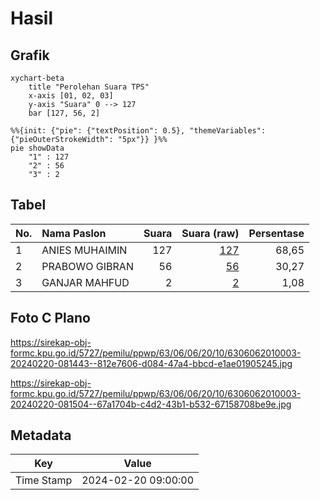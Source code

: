 # Hasil

## Grafik

```mermaid
xychart-beta
    title "Perolehan Suara TPS"
    x-axis [01, 02, 03]
    y-axis "Suara" 0 --> 127
    bar [127, 56, 2]
```

```mermaid
%%{init: {"pie": {"textPosition": 0.5}, "themeVariables": {"pieOuterStrokeWidth": "5px"}} }%%
pie showData
    "1" : 127
    "2" : 56
    "3" : 2
```

## Tabel

| No. | Nama Paslon    | Suara | Suara (raw) | Persentase |
|:--- |:-------------- | -----:| -----------:| ----------:|
| 1   | ANIES MUHAIMIN | 127   | [127][p-1]  | 68,65      |
| 2   | PRABOWO GIBRAN | 56    | [56][p-2]   | 30,27      |
| 3   | GANJAR MAHFUD  | 2     | [2][p-3]    | 1,08       |


[p-1]: https://github.com/gigit-pemilu/pemilu-2024-63-kalimantan-selatan/blob/main/pilpres/hitung-suara/sub/63-kalimantan-selatan/sub/06-hulu-sungai-selatan/sub/06-simpur/sub/2010-wasah-hilir/sub/003-tps/sub/paslon-1.txt
[p-2]: https://github.com/gigit-pemilu/pemilu-2024-63-kalimantan-selatan/blob/main/pilpres/hitung-suara/sub/63-kalimantan-selatan/sub/06-hulu-sungai-selatan/sub/06-simpur/sub/2010-wasah-hilir/sub/003-tps/sub/paslon-2.txt
[p-3]: https://github.com/gigit-pemilu/pemilu-2024-63-kalimantan-selatan/blob/main/pilpres/hitung-suara/sub/63-kalimantan-selatan/sub/06-hulu-sungai-selatan/sub/06-simpur/sub/2010-wasah-hilir/sub/003-tps/sub/paslon-3.txt

## Foto C Plano

https://sirekap-obj-formc.kpu.go.id/5727/pemilu/ppwp/63/06/06/20/10/6306062010003-20240220-081443--812e7606-d084-47a4-bbcd-e1ae01905245.jpg

https://sirekap-obj-formc.kpu.go.id/5727/pemilu/ppwp/63/06/06/20/10/6306062010003-20240220-081504--67a1704b-c4d2-43b1-b532-67158708be9e.jpg


## Metadata

| Key        | Value               |
| ---------- | ------------------- |
| Time Stamp | 2024-02-20 09:00:00 |



